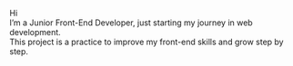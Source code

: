 Hi  
I’m a Junior Front-End Developer, just starting my journey in web development.  
This project is a practice to improve my front-end skills and grow step by step. 